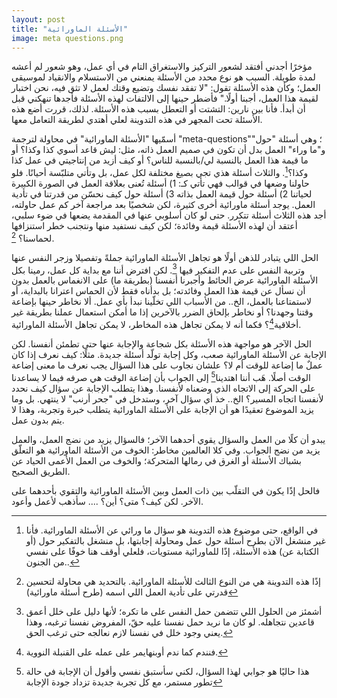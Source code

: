 ```yaml
---
layout: post
title: "الأسئلة الماورائية"
image: meta questions.png
---
```


مؤخرًا أجدني أفتقد لشعور التركيز والاستغراق التام في أي عمل، وهو شعور لم أعشه لمدة طويلة. السبب هو نوع محدد من الأسئلة يمنعني من الاستسلام والانقياد لموسيقى العمل؛ وكأن هذه الأسئلة تقول: "لا تفقد نفسك وتضيع وقتك لعمل لا تثق فيه، نحن اختبار لقيمة هذا العمل، أجبنا أولًا." فأضطر حينها إلى الالتفات لهذه الأسئلة فأجدها تنهكني قبل أن أبدأ. فأنا بين نارين: التشتت أو التعطل بسبب هذه الأسئلة. لذلك، قررت أضع هذه الأسئلة تحت المجهر في هذه التدوينة لعلي أهتدي لطريقة التعامل معها. 

أسمّيها "الأسئلة الماورائية" في محاولة لترجمة "meta-questions"؛ وهي أسئلة "حول" و"ما وراء" العمل بدل أن تكون في صميم العمل ذاته، مثل: ليش قاعد أسوي كذا وكذا؟ أو ما قيمة هذا العمل بالنسبة لي/بالنسبة للناس؟ أو كيف أزيد من إنتاجيتي في عمل كذا وكذا؟[^1]. والثلاث أسئلة هذي تجي بصيغ مختلفة لكل عمل، بل وتأتي متلبّسة أحيانًا. فلو حاولنا وضعها في قوالب فهي تأتي كـ: 1) أسئلة تُعنى بعلاقة العمل في الصورة الكبيرة لحياتنا 2) أسئلة حول قيمة العمل بذاته 3) أسئلة حول كيف نحسّن من قدرتنا في تأدية العمل. يوجد أسئلة ماورائية أخرى كثيرة، لكن شخصيًا بعد مراجعة آخر كم عمل حاولته، أجد هذه الثلاث أسئلة تتكرر. حتى لو كان أسلوبي عنها في المقدمة يضعها في ضوء سلبي، أعتقد أن لهذه الأسئلة قيمة وفائدة؛ لكن كيف نستفيد منها ونتجنب خطر استنزافها لحماسنا؟ [^2].

الحل اللي يتبادر للذهن أولًا هو تجاهل الأسئلة الماورائية جملةً وتفصيلا وزجر النفس عنها وتربية النفس على عدم التفكير فيها [^3]. لكن افترض أننا مع بداية كل عمل، رمينا بكل الأسئلة الماورائية عرض الحائط وأجبرنا أنفسنا (بطريقة ما) على الانغماس بالعمل بدون أن نسأل عن قيمة هذا العمل وفائدته؛ بل بدأناه فقط لأن الحماس اعترانا بالبداية، أو لاستمتاعنا بالعمل، الخ.. من الأسباب اللي تخلّينا نبدأ بأي عمل. ألا نخاطر حينها بإضاعة وقتنا وجهدنا؟ أو نخاطر بإلحاق الضرر بالآخرين إذا ما أمكن استعمال عملنا بطريقة غير أخلاقية[^4]؟ فكما أنه لا يمكن تجاهل هذه المخاطر، لا يمكن تجاهل الأسئلة الماورائية.

الحل الآخر هو مواجهة هذه الأسئلة بكل شجاعة والإجابة عنها حتى تطمئن أنفسنا. لكن الإجابة عن الأسئلة الماورائية صعب، وكل إجابة تولّد أسئلة جديدة. مثلًا: كيف نعرف إذا كان عملٌ ما إضاعة للوقت أم لا؟ علشان نجاوب على هذا السؤال يجب نعرف ما معنى إضاعة الوقت أصلًا. هَب أننا اهتدينا[^5] إلى الجواب بأن إضاعة الوقت هي صرفه فيما لا يساعدنا على الحركة إلى الاتجاه الذي وضعناه لأنفسنا. وهذا يتطلب الإجابة عن سؤال كيف نحدد لأنفسنا اتجاه المسير؟ الخ.. خذ أي سؤال آخر، وستدخل في "جحر أرنب" لا ينتهي. بل وما يزيد الموضوع تعقيدًا هو أن الإجابة على الأسئلة الماورائية يتطلب خبرة وتجربة، وهذا لا يتم بدون عمل. 

يبدو أن كلًا من العمل والسؤال يقوي أحدهما الآخر؛ فالسؤال يزيد من نضج العمل، والعمل يزيد من نضج الجواب. وفي كلا العالمين مخاطر: الخوف من الأسئلة الماورائية هو التعلّق بشباك الأسئلة أو الغرق في رمالها المتحركة؛ والخوف من العمل الأعمى الحياد عن الطريق الصحيح. 

فالحل إذًا يكون في التقلّب بين ذات العمل وبين الأسئلة الماورائية والتقوي بأحدهما على الآخر. لكن كيف؟ متى؟ أين؟ .... سأذهب لأعمل وأعود.

[^1]: في الواقع، حتى موضوع هذه التدوينة هو سؤال ما ورائي عن الأسئلة الماورائية. فأنا غير منشغل الآن بطرح أسئلة حول عمل ومحاولة إجابتها، بل منشغل بالتفكير حول (أو الكتابة عن) هذه الأسئلة، إذًا للماورائية مستويات، فلعلي أوقف هنا خوفًا على نفسي من الجنون..
[^2]: إذًا هذه التدوينة هي من النوع الثالث للأسئلة الماورائية. بالتحديد هي محاولة لتحسين قدرتي على تأدية العمل اللي اسمه (طرح أسئلة ماورائية)
[^3]: أشمئز من الحلول اللي تتضمن حمل النفس على ما تكره؛ لأنها دليل على خلل أعمق قاعدين نتجاهله. لو كان ما نريد حمل نفسنا عليه حقّ، المفروض نفسنا ترغبه، وهذا يعني وجود خلل في نفسنا لازم نعالجه حتى ترغب الحق. 
[^4]: فنندم كما ندم أوبنهايمر على عمله على القنبلة النووية.
[^5]: هذا حاليًا هو جوابي لهذا السؤال، لكني سأستبق نفسي وأقول أن الإجابة في حالة تطور مستمر، مع كل تجربة جديدة تزداد جودة الإجابة